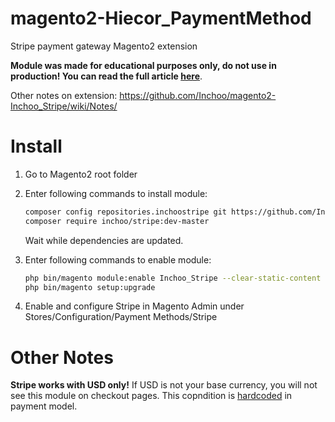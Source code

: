 magento2-Hiecor_PaymentMethod
======================

Stripe payment gateway Magento2 extension

**Module was made for educational purposes only, do not use in production! You can read the full article [here](http://inchoo.net/magento-2/implementing-payment-gateway-magento-2/)**.

Other notes on extension: https://github.com/Inchoo/magento2-Inchoo_Stripe/wiki/Notes/

Install
=======

1. Go to Magento2 root folder

2. Enter following commands to install module:

    ```bash
    composer config repositories.inchoostripe git https://github.com/Inchoo/magento2-Inchoo_Stripe.git
    composer require inchoo/stripe:dev-master
    ```
   Wait while dependencies are updated.

3. Enter following commands to enable module:

    ```bash
    php bin/magento module:enable Inchoo_Stripe --clear-static-content
    php bin/magento setup:upgrade
    ```
4. Enable and configure Stripe in Magento Admin under Stores/Configuration/Payment Methods/Stripe

Other Notes
===========

**Stripe works with USD only!** If USD is not your base currency, you will not see this module on checkout pages. This copndition is [hardcoded](https://github.com/Inchoo/magento2-Inchoo_Stripe/blob/master/Model/Payment.php#L32) in payment model.

